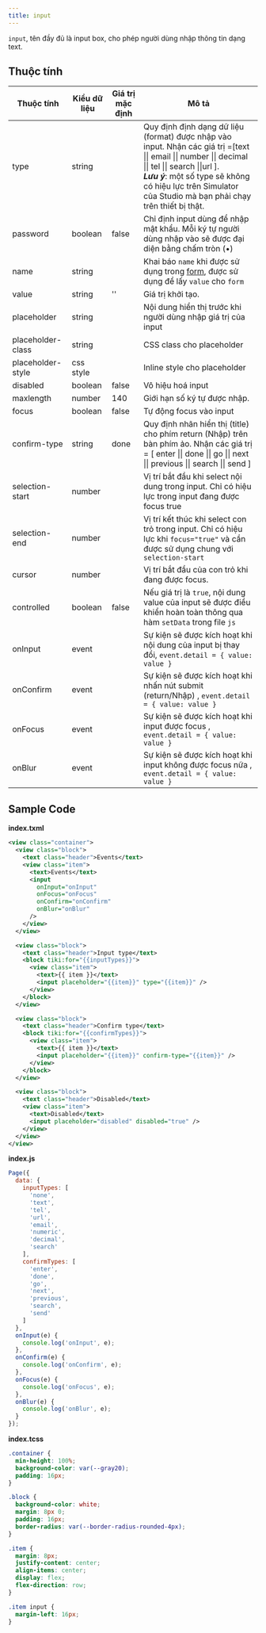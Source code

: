 ```yaml
---
title: input
---
```


`input`, tên đầy đủ là input box, cho phép người dùng nhập thông tin dạng text.  

## Thuộc tính

| Thuộc tính        | Kiểu dữ liệu | Giá trị mặc định | Mô tả                                                                                                                                                                                                                                                                   |
| ----------------- | ------------ | ---------------- | ----------------------------------------------------------------------------------------------------------------------------------------------------------------------------------------------------------------------------------------------------------------------- |
| type              | string       |                  | Quy định định dạng dữ liệu (format) được nhập vào input. Nhận các giá trị =[text \|\| email \|\| number \|\| decimal \|\| tel \|\| search \|\|url ]. <br/> ***Lưu ý***: một số type sẽ không có hiệu lực trên Simulator của Studio mà bạn phải chạy trên thiết bị thật. |
| password          | boolean      | false            | Chỉ định input dùng để nhập mật khẩu. Mỗi ký tự người dùng nhập vào sẽ được đại diện bằng chấm tròn  (•)                                                                                                                                                                |
| name              | string       |                  | Khai báo `name` khi được sử dụng trong [form](/docs/component/form/form), được sử dụng để lấy `value` cho `form`                                                                                                                                                        |
| value             | string       | ''               | Giá trị khởi tạo.                                                                                                                                                                                                                                                       |
| placeholder       | string       |                  | Nội dung hiển thị trước khi người dùng nhập giá trị của input                                                                                                                                                                                                           |
| placeholder-class | string       |                  | CSS class cho placeholder                                                                                                                                                                                                                                               |
| placeholder-style | css style    |                  | Inline style cho placeholder                                                                                                                                                                                                                                            |
| disabled          | boolean      | false            | Vô hiệu hoá input                                                                                                                                                                                                                                                       |
| maxlength         | number       | 140              | Giới hạn số ký tự được nhập.                                                                                                                                                                                                                                            |
| focus             | boolean      | false            | Tự động focus vào input                                                                                                                                                                                                                                                 |
| confirm-type      | string       | done             | Quy định nhãn hiển thị (title) cho phím return (Nhập) trên bàn phím ảo.  Nhận các giá trị = [ enter \|\| done \|\| go \|\| next \|\| previous \|\| search \|\| send ]                                                                                                   |
| selection-start   | number       |                  | Vị trí bắt đầu khi select nội dung trong input. Chỉ có hiệu lực trong input đang được focus  true                                                                                                                                                                       |
| selection-end     | number       |                  | Vị trí kết thúc khi select con trỏ trong input. Chỉ có hiệu lực khi `focus="true"` và cần được sử dụng chung với `selection-start`                                                                                                                                      |
| cursor            | number       |                  | Vị trí bắt đầu của con trỏ khi đang được focus.                                                                                                                                                                                                                         |
| controlled        | boolean      | false            | Nếu giá trị là `true`, nội dung value của input sẽ được điều khiển hoàn toàn thông qua hàm `setData` trong file `js`                                                                                                                                                    |
| onInput           | event        |                  | Sự kiện sẽ được kích hoạt khi nội dung của input bị thay đổi, `event.detail = { value: value }`                                                                                                                                                                         |
| onConfirm         | event        |                  | Sự kiện sẽ được kích hoạt khi nhấn nút submit (return/Nhập) , `event.detail = { value: value }`                                                                                                                                                                         |
| onFocus           | event        |                  | Sự kiện sẽ được kích hoạt khi input được focus , `event.detail = { value: value }`                                                                                                                                                                                      |
| onBlur            | event        |                  | Sự kiện sẽ được kích hoạt khi input không được focus nữa , `event.detail = { value: value }`                                                                                                                                                                            |

## Sample Code

**index.txml**

```xml
<view class="container">
  <view class="block">
    <text class="header">Events</text>
    <view class="item">
      <text>Events</text>
      <input
        onInput="onInput"
        onFocus="onFocus"
        onConfirm="onConfirm"
        onBlur="onBlur"
      />
    </view>
  </view>

  <view class="block">
    <text class="header">Input type</text>
    <block tiki:for="{{inputTypes}}">
      <view class="item">
        <text>{{ item }}</text>
        <input placeholder="{{item}}" type="{{item}}" />
      </view>
    </block>
  </view>

  <view class="block">
    <text class="header">Confirm type</text>
    <block tiki:for="{{confirmTypes}}">
      <view class="item">
        <text>{{ item }}</text>
        <input placeholder="{{item}}" confirm-type="{{item}}" />
      </view>
    </block>
  </view>

  <view class="block">
    <text class="header">Disabled</text>
    <view class="item">
      <text>Disabled</text>
      <input placeholder="disabled" disabled="true" />
    </view>
  </view>
</view>
```

**index.js**

```js
Page({
  data: {
    inputTypes: [
      'none',
      'text',
      'tel',
      'url',
      'email',
      'numeric',
      'decimal',
      'search'
    ],
    confirmTypes: [
      'enter',
      'done',
      'go',
      'next',
      'previous',
      'search',
      'send'
    ]
  },
  onInput(e) {
    console.log('onInput', e);
  },
  onConfirm(e) {
    console.log('onConfirm', e);
  },
  onFocus(e) {
    console.log('onFocus', e);
  },
  onBlur(e) {
    console.log('onBlur', e);
  }
});
```

**index.tcss**

```css
.container {
  min-height: 100%;
  background-color: var(--gray20);
  padding: 16px;
}

.block {
  background-color: white;
  margin: 8px 0;
  padding: 16px;
  border-radius: var(--border-radius-rounded-4px);
}

.item {
  margin: 8px;
  justify-content: center;
  align-items: center;
  display: flex;
  flex-direction: row;
}

.item input {
  margin-left: 16px;
}
```
